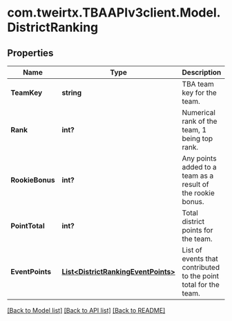 
# com.tweirtx.TBAAPIv3client.Model.DistrictRanking

## Properties

Name | Type | Description | Notes
------------ | ------------- | ------------- | -------------
**TeamKey** | **string** | TBA team key for the team. | 
**Rank** | **int?** | Numerical rank of the team, 1 being top rank. | 
**RookieBonus** | **int?** | Any points added to a team as a result of the rookie bonus. | [optional] 
**PointTotal** | **int?** | Total district points for the team. | 
**EventPoints** | [**List&lt;DistrictRankingEventPoints&gt;**](DistrictRankingEventPoints.md) | List of events that contributed to the point total for the team. | [optional] 

[[Back to Model list]](../README.md#documentation-for-models)
[[Back to API list]](../README.md#documentation-for-api-endpoints)
[[Back to README]](../README.md)

